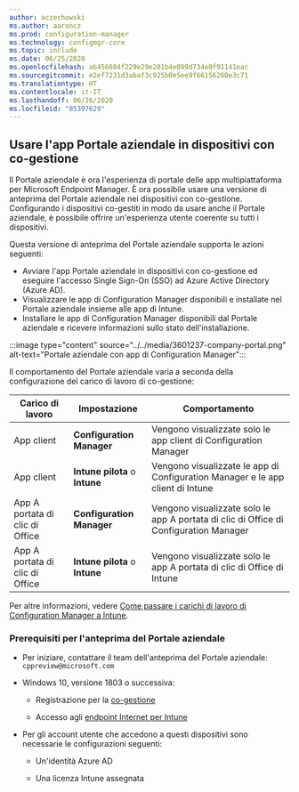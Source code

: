 ```yaml
---
author: aczechowski
ms.author: aaroncz
ms.prod: configuration-manager
ms.technology: configmgr-core
ms.topic: include
ms.date: 06/25/2020
ms.openlocfilehash: ab456604f229e29e201b4e099d734e0f91141eac
ms.sourcegitcommit: e2ef7231d3abaf3c925b0e5ee9f66156260e3c71
ms.translationtype: HT
ms.contentlocale: it-IT
ms.lasthandoff: 06/26/2020
ms.locfileid: "85397629"
---
```

## <a name="use-the-company-portal-app-on-co-managed-devices"></a><a name="bkmk_portal"></a> Usare l'app Portale aziendale in dispositivi con co-gestione

<!--CMADO-3601237,INADO-4297660-->

Il Portale aziendale è ora l'esperienza di portale delle app multipiattaforma per Microsoft Endpoint Manager. È ora possibile usare una versione di anteprima del Portale aziendale nei dispositivi con co-gestione. Configurando i dispositivi co-gestiti in modo da usare anche il Portale aziendale, è possibile offrire un'esperienza utente coerente su tutti i dispositivi.

Questa versione di anteprima del Portale aziendale supporta le azioni seguenti:

- Avviare l'app Portale aziendale in dispositivi con co-gestione ed eseguire l'accesso Single Sign-On (SSO) ad Azure Active Directory (Azure AD).
- Visualizzare le app di Configuration Manager disponibili e installate nel Portale aziendale insieme alle app di Intune.
- Installare le app di Configuration Manager disponibili dal Portale aziendale e ricevere informazioni sullo stato dell'installazione.

:::image type="content" source="../../media/3601237-company-portal.png" alt-text="Portale aziendale con app di Configuration Manager":::

Il comportamento del Portale aziendale varia a seconda della configurazione del carico di lavoro di co-gestione:

| Carico di lavoro | Impostazione | Comportamento |
|----------|---------|----------|
| App client | **Configuration Manager** | Vengono visualizzate solo le app client di Configuration Manager |
| App client | **Intune pilota** o **Intune** | Vengono visualizzate le app di Configuration Manager e le app client di Intune |
| App A portata di clic di Office | **Configuration Manager** | Vengono visualizzate solo le app A portata di clic di Office di Configuration Manager |
| App A portata di clic di Office | **Intune pilota** o **Intune** | Vengono visualizzate solo le app A portata di clic di Office di Intune |

Per altre informazioni, vedere [Come passare i carichi di lavoro di Configuration Manager a Intune](../../../../../comanage/how-to-switch-workloads.md).

### <a name="prerequisites-for-company-portal-preview"></a><a name="bkmk_prereq"></a> Prerequisiti per l'anteprima del Portale aziendale

- Per iniziare, contattare il team dell'anteprima del Portale aziendale: `cppreview@microsoft.com`

- Windows 10, versione 1803 o successiva:

  - Registrazione per la [co-gestione](../../../../../comanage/how-to-enable.md)

  - Accesso agli [endpoint Internet per Intune](../../../../../../intune/fundamentals/intune-endpoints.md)

- Per gli account utente che accedono a questi dispositivi sono necessarie le configurazioni seguenti:

  - Un'identità Azure AD

  - Una licenza Intune assegnata
